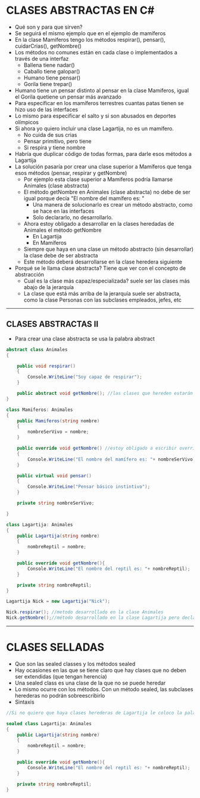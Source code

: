 # CLASES ABSTRACTAS EN C#

- Qué son y para que sirven?
- Se seguirá el mismo ejemplo que en el ejemplo de mamíferos
- En la clase Mamiferos tengo los métodos respirar(), pensar(), cuidarCrias(), getNombre()
- Los métodos no comunes están en cada clase o implementados a través de una interfaz
    - Ballena tiene nadar()
    - Caballo tiene galopar()
    - Humano tiene pensar()
    - Gorila tiene trepar()
- Humano tiene un pensar distinto al pensar en la clase Mamiferos, igual el Gorila quetiene un pensar más avanzado
- Para especificar en los mamíferos terrestres cuantas patas tienen se hizo uso de las interfaces
- Lo mismo para especificar el salto y si son abusados en deportes olímpicos
- Si ahora yo quiero incluir una clase Lagartija, no es un mamífero.
    - No cuida de sus crias
    - Pensar primitivo, pero tiene
    - Si respira y tiene nombre
- Habría que duplicar código de todas formas, para darle esos métodos a Lagartija
- La solución pasaría por crear una clase superior a Mamíferos que tenga esos métodos (pensar, respirar y getNombre)
    - Por ejemplo esta clase superior a Mamiferos podría llamarse Animales (clase abstracta)
    - El método getNombre en Animales (clase abstracta) no debe de ser igual porque decía "El nombre del mamífero es: "
        - Una manera de solucionarlo es crear un método abstracto, como se hace en las interfaces
        - Solo declararlo, no desarrollarlo. 
    - Ahora estoy obligado a desarrollar en la clases heredadas de Animales el método getNombre
        - En Lagartija 
        - En Mamíferos
    - Siempre que haya en una clase un método abstracto (sin desarrollar) la clase debe de ser abstracta
    - Este método deberá desarrollarse en la clase heredera siguiente
- Porqué se le llama clase abstracta? Tiene que ver con el concepto de abstracción
    - Cual es la clase más capaz/especializada? suele ser las clases más abajo de la jerarquía
    - La clase que está más arriba de la jerarquía suele ser abstracta, como la clase Personas con las subclases empleados, jefes, etc  
----

## CLASES ABSTRACTAS II

- Para crear una clase abstracta se usa la palabra abstract

~~~cs
abstract class Animales
{

    public void respirar()
    {
        Console.WriteLine("Soy capaz de respirar");
    }

    public abstract void getNombre(); //las clases que hereden estarán obligadas a desarrollar este método
}

class Mamiferos: Animales
{
    public Mamiferos(string nombre)
    {
        nombreSerVivo = nombre;
    }

    public override void getNombre() //estoy obligado a escribir override para sobreescribir el método
    {
        Console.WriteLine("El nombre del mamífero es: "+ nombreSerVivo);
    }

    public virtual void pensar()
    {
        Console.WriteLine("Pensar básico instintivo");
    }

    private string nombreSerVivo;

}

class Lagartija: Animales
{
    public Lagartija(string nombre)
    {
        nombreReptil = nombre;
    }

    public override void getNombre(){
        Console.WriteLine("El nombre del reptil es: "+ nombreReptil);
    }

    private string nombreReptil;
}

Lagartija Nick = new Lagartija("Nick");

Nick.respirar(); //metodo desarrollado en la clase Animales
Nick.getNombre();//método desarrollado en la clase Lagartija pero declarado abstracto en la clase abstracta Animales
~~~
-----

# CLASES SELLADAS

- Que son las sealed classes y los métodos sealed
- Hay ocasiones en las que se tiene claro que hay clases que no deben ser extendidas (que tengan herencia)
- Una sealed class es una clase de la que no se puede heredar
- Lo mismo ocurre con los métodos. Con un método sealed, las subclases herederas no podrán sobreescribirlo
- Sintaxis

~~~cs
//Si no quiero que haya clases herederas de Lagartija le coloco la palabra sealed

sealed class Lagartija: Animales
{
    public Lagartija(string nombre)
    {
        nombreReptil = nombre;
    }

    public override void getNombre(){
        Console.WriteLine("El nombre del reptil es: "+ nombreReptil);
    }

    private string nombreReptil;
}
~~~


